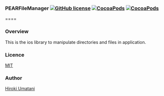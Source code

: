 ### PEARFileManager [![GitHub license](https://img.shields.io/badge/LICENSE-MIT%20LICENSE-blue.svg)](https://github.com/HirokiUmatani/PEARFileManager/LICENSE) [![CocoaPods](https://img.shields.io/badge/platform-ios-lightgrey.svg)](https://cocoapods.org/pods/PEARFileManager) [![CocoaPods](https://img.shields.io/cocoapods/v/PEARFileManager.svg)](https://cocoapods.org/pods/PEARFileManager)  

====
### Overview
This is the ios library to manipulate directories and files in application.

### Licence
[MIT](https://github.com/HirokiUmatani/PEARFileManager/blob/master/LICENSE)

### Author
[Hiroki Umatani](https://github.com/HirokiUmatani)
